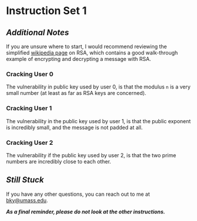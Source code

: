 # Instruction Set 1
## *Additional Notes*
If you are unsure where to start, I would recommend reviewing the simplified [wikipedia page](https://simple.wikipedia.org/wiki/RSA_algorithm) on RSA, which contains a good walk-through example of encrypting and decrypting a message with RSA.

### Cracking User 0
The vulnerability in public key used by user 0, is that the modulus `n` is a very small number (at least as far as RSA keys are concerned).

### Cracking User 1
The vulnerability in the public key used by user 1, is that the public exponent is incredibly small, and the message is not padded at all. 

### Cracking User 2
The vulnerability if the public key used by user 2, is that the two prime numbers are incredibly close to each other. 

## *Still Stuck*
If you have any other questions, you can reach out to me at bky@umass.edu. 

***As a final reminder, please do not look at the other instructions.***
